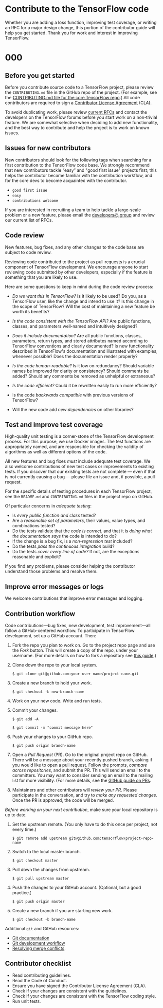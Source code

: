 # Contribute to the TensorFlow code

Whether you are adding a loss function, improving test coverage, or writing an
RFC for a major design change, this portion of the contributor guide will help
you get started. Thank you for work and interest in improving TensorFlow.

# 000

## Before you get started

Before you contribute source code to a TensorFlow project, please review the `CONTRIBUTING.md` file in the GitHub repo of the project. (For example, see the
[CONTRIBUTING.md file for the core TensorFlow repo](https://github.com/tensorflow/tensorflow/blob/master/CONTRIBUTING.md).) All code contributors are required to sign a [Contributor License Agreement](https://cla.developers.google.com/clas) (CLA).

To avoid duplicating work, please review [current RFCs](https://github.com/tensorflow/community/tree/master/rfcs) and contact the developers on the TensorFlow forums before you start work on a non-trivial feature. We are somewhat selective when deciding to add new functionality, and the best way to contribute and help the project is to work on known issues. 

## Issues for new contributors

New contributors should look for the following tags when searching for a first contribution to the TensorFlow code base. We strongly recommend that new contributors tackle “easy” and "good first issue" projects first; this helps the contributor become familiar with the contribution workflow, and for the core devs to become acquainted with the contributor.

- `good first issue`
- `easy`
- `contributions welcome`

If you are interested in recruiting a team to help tackle a large-scale problem or a new feature, please email the [developers@ group](https://groups.google.com/a/tensorflow.org/forum/#!forum/developers) and review our current list of RFCs. 


## Code review

New features, bug fixes, and any other changes to the code base are subject to code review.

Reviewing code contributed to the project as pull requests is a crucial component of TensorFlow development. We encourage anyone to start reviewing code submitted by other developers, especially if the feature is something that you are likely to use.

Here are some questions to keep in mind during the code review process:

*   *Do we want this in TensorFlow?* Is it likely to be used? Do you, as a TensorFlow user, like the change and intend to use it? Is this change in the scope of TensorFlow? Will the cost of maintaining a new feature be worth its benefits?
*   *Is the code consistent with the TensorFlow API?* Are public functions, classes, and parameters well-named and intuitively designed?
*   *Does it include documentation?* Are all public functions, classes, parameters, return types, and stored attributes named according to TensorFlow conventions and clearly documented? Is new functionality described in TensorFlow's documentation and illustrated with examples, whenever possible? Does the documentation render properly?

*   *Is the code human-readable?* Is it low on redundancy? Should variable names be improved for clarity or consistency? Should comments be added? Should any comments be removed as unhelpful or extraneous?
*   *Is the code efficient?* Could it be rewritten easily to run more efficiently?
*   Is the code *backwards compatible* with previous versions of TensorFlow?
*   Will the new code add *new dependencies* on other libraries?

## Test and improve test coverage

High-quality unit testing is a corner-stone of the TensorFlow development process. For this purpose, we use Docker images. The test functions are appropriately named, and are responsible for checking the validity of algorithms as well as different options of the code.

All new features and bug fixes *must* include adequate test coverage. We also welcome contributions of new test cases or improvements to existing tests. If you discover that our existing tests are not complete — even if that is not currently causing a bug — please file an issue and, if possible, a pull request.

For the specific details of testing procedures in each TensorFlow project, see the `README.md` and `CONTRIBUTING.md` files in the project repo on GitHub.

Of particular concerns in *adequate testing*:

*   Is *every public function and class* tested? 
*   Are a *reasonable set of parameters*, their values, value types, and combinations tested? 
*   Do the tests validate that the *code is correct*, and that it is *doing what the documentation says* the code is intended to do?
*   If the change is a bug fix, is a *non-regression test* included?
*   Do the tests *pass the continuous integration* build?
*   Do the tests *cover every line of code?* If not, are the exceptions reasonable and explicit?

If you find any problems, please consider helping the contributor understand those problems and resolve them. 


## Improve error messages or logs

We welcome contributions that improve error messages and logging. 


## Contribution workflow

Code contributions—bug fixes, new development, test improvement—all follow a GitHub-centered workflow. To participate in TensorFlow development, set up a GitHub account. Then:

1.  Fork the repo you plan to work on.
    Go to the project repo page and use the *Fork* button. This will create a copy of the
    repo, under your username. (For more details on how to fork a repository see
    [this guide](https://help.github.com/articles/fork-a-repo/).)

2.  Clone down the repo to your local system.

    `$ git clone git@github.com:your-user-name/project-name.git`

3.  Create a new branch to hold your work.

    `$ git checkout -b new-branch-name`

4.  Work on your new code. Write and run tests.

5.  Commit your changes.

    `$ git add -A`

    `$ git commit -m "commit message here"`

6.  Push your changes to your GitHub repo.

    `$ git push origin branch-name`

7.  Open a *Pull Request* (PR). Go to the original project repo on GitHub. There will be a message about your recently pushed branch, asking if you would like to open a pull request. Follow the prompts, *compare across repositories*, and submit the PR. This will send an email to the committers. You may want to consider sending an email to the mailing list for more visibility. (For more details, see the [GitHub guide on PRs](https://help.github.com/articles/creating-a-pull-request-from-a-fork). 

8.  Maintainers and other contributors will *review your PR*. Please participate in the conversation, and try to *make any requested changes*. Once the PR is approved, the code will be merged.

*Before working on your next contribution*, make sure your local repository is up to date.

1. Set the upstream remote. (You only have to do this once per project, not every time.)

    `$ git remote add upstream git@github.com:tensorflow/project-repo-name`

2. Switch to the local master branch.

    `$ git checkout master`

3. Pull down the changes from upstream.

    `$ git pull upstream master`

4. Push the changes to your GitHub account. (Optional, but a good practice.)

    `$ git push origin master`

5. Create a new branch if you are starting new work.

    `$ git checkout -b branch-name`

Additional `git` and GitHub resources:

*   [Git documentation](https://git-scm.com/documentation)
*   [Git development workflow](https://docs.scipy.org/doc/numpy/dev/gitwash/development_workflow.html)
*   [Resolving merge conflicts](https://help.github.com/articles/resolving-a-merge-conflict-using-the-command-line/).


## Contributor checklist

*   Read contributing guidelines.
*   Read the Code of Conduct.
*   Ensure you have signed the Contributor License Agreement (CLA).
*   Check if your changes are consistent with the guidelines.
*   Check if your changes are consistent with the TensorFlow coding style.
*   Run unit tests.
